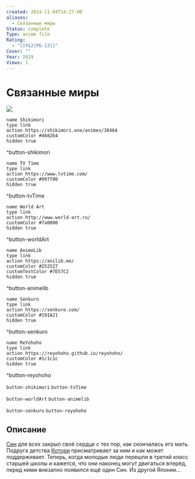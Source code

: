 ```yaml
---
created: 2024-11-04T14:27:00
aliases:
  - Связанные миры
Status: complete
Type: anime film
Rating:
  - "[[®️12|PG-13]]"
Cover: ""
Year: 2019
Views: 1
---
```


# Связанные миры

![](https://nyaa.shikimori.one/uploads/poster/animes/38464/edc1f2c820b9aa02f8c69da1465b2592.jpeg)

```button
name Shikimori
type link
action https://shikimori.one/animes/38464
customColor #4682b4
hidden true
```
^button-shikimori

```button
name TV Time
type link
action https://www.tvtime.com/
customColor #997f00
hidden true
```
^button-tvTime

```button
name World Art
type link
action http://www.world-art.ru/
customColor #7a0000
hidden true
```
^button-worldArt

```button
name AnimeLib
type link
action https://anilib.me/
customColor #252527
customTextColor #7E57C2
hidden true
```
^button-animelib

```button
name Senkuro
type link
action https://senkuro.com/
customColor #191A21
hidden true
```
^button-senkuro

```button
name ReYohoho
type link
action https://reyohoho.github.io/reyohoho/
customColor #1c1c1c
hidden true
```
^button-reyohoho

`button-shikimori` `button-tvTime`

`button-worldArt` `button-animelib`

`button-senkuro` `button-reyohoho`

## Описание

[Син](https://shikimori.one/characters/150643-shin-hazama) для всех закрыл своё сердце с тех пор, как скончалась его мать. Подруга детства [Котори](https://shikimori.one/characters/150644-kotori-izumi) присматривает за ним и как может поддерживает. Теперь, когда молодые люди перешли в третий класс старшей школы и кажется, что они наконец могут двигаться вперёд, перед ними внезапно появился ещё один Син. Из другой Японии...
